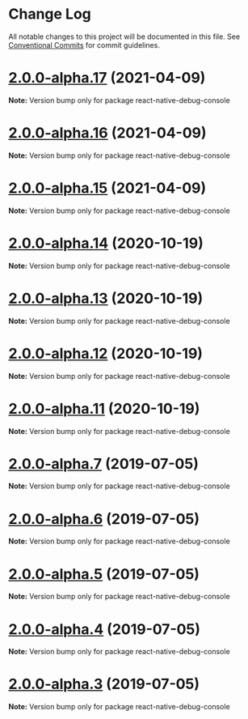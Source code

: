 # Change Log

All notable changes to this project will be documented in this file.
See [Conventional Commits](https://conventionalcommits.org) for commit guidelines.

# [2.0.0-alpha.17](https://github.com/morten-olsen/react-native-debug-console/compare/v2.0.0-alpha.16...v2.0.0-alpha.17) (2021-04-09)

**Note:** Version bump only for package react-native-debug-console





# [2.0.0-alpha.16](https://github.com/morten-olsen/react-native-debug-console/compare/v2.0.0-alpha.11...v2.0.0-alpha.16) (2021-04-09)

**Note:** Version bump only for package react-native-debug-console





# [2.0.0-alpha.15](https://github.com/morten-olsen/react-native-debug-console/compare/v2.0.0-alpha.11...v2.0.0-alpha.15) (2021-04-09)

**Note:** Version bump only for package react-native-debug-console





# [2.0.0-alpha.14](https://github.com/morten-olsen/react-native-debug-console/compare/v2.0.0-alpha.11...v2.0.0-alpha.14) (2020-10-19)

**Note:** Version bump only for package react-native-debug-console





# [2.0.0-alpha.13](https://github.com/morten-olsen/react-native-debug-console/compare/v2.0.0-alpha.11...v2.0.0-alpha.13) (2020-10-19)

**Note:** Version bump only for package react-native-debug-console





# [2.0.0-alpha.12](https://github.com/morten-olsen/react-native-debug-console/compare/v2.0.0-alpha.11...v2.0.0-alpha.12) (2020-10-19)

**Note:** Version bump only for package react-native-debug-console





# [2.0.0-alpha.11](https://github.com/morten-olsen/react-native-debug-console/compare/2.0.0-alpha.5...2.0.0-alpha.11) (2020-10-19)

**Note:** Version bump only for package react-native-debug-console





# [2.0.0-alpha.7](https://github.com/morten-olsen/react-native-debug-console/compare/v2.0.0-alpha.6...v2.0.0-alpha.7) (2019-07-05)

**Note:** Version bump only for package react-native-debug-console





# [2.0.0-alpha.6](https://github.com/morten-olsen/react-native-debug-console/compare/v2.0.0-alpha.5...v2.0.0-alpha.6) (2019-07-05)

**Note:** Version bump only for package react-native-debug-console





# [2.0.0-alpha.5](https://github.com/morten-olsen/react-native-debug-console/compare/v2.0.0-alpha.4...v2.0.0-alpha.5) (2019-07-05)

**Note:** Version bump only for package react-native-debug-console





# [2.0.0-alpha.4](https://github.com/morten-olsen/react-native-debug-console/compare/v2.0.0-alpha.3...v2.0.0-alpha.4) (2019-07-05)

**Note:** Version bump only for package react-native-debug-console





# [2.0.0-alpha.3](https://github.com/morten-olsen/react-native-debug-console/compare/v2.0.0-alpha.2...v2.0.0-alpha.3) (2019-07-05)

**Note:** Version bump only for package react-native-debug-console
